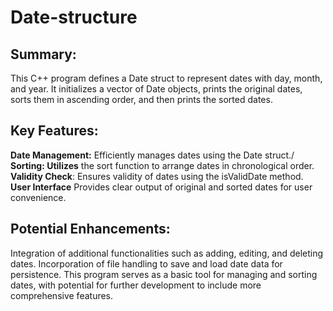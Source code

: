 # Date-structure
## Summary:
This C++ program defines a Date struct to represent dates with day, month, and year. It initializes a vector of Date objects, prints the original dates, sorts them in ascending order, and then prints the sorted dates.

## Key Features:

**Date Management:** Efficiently manages dates using the Date struct./
**Sorting: Utilizes** the sort function to arrange dates in chronological order.
**Validity Check**: Ensures validity of dates using the isValidDate method.
**User Interface** Provides clear output of original and sorted dates for user convenience.

## Potential Enhancements:
Integration of additional functionalities such as adding, editing, and deleting dates.
Incorporation of file handling to save and load date data for persistence.
This program serves as a basic tool for managing and sorting dates, with potential for further development to include more comprehensive features.
